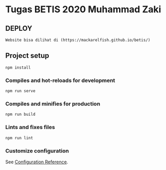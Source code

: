 # Tugas BETIS 2020 Muhammad Zaki

## DEPLOY
```
Website bisa dilihat di (https://mackarelfish.github.io/betis/)
```

## Project setup
```
npm install
```

### Compiles and hot-reloads for development
```
npm run serve
```

### Compiles and minifies for production
```
npm run build
```

### Lints and fixes files
```
npm run lint
```

### Customize configuration
See [Configuration Reference](https://cli.vuejs.org/config/).
